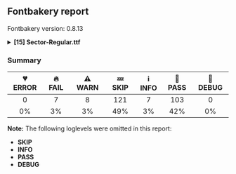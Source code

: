 ## Fontbakery report

Fontbakery version: 0.8.13

<details><summary><b>[15] Sector-Regular.ttf</b></summary><div><details><summary>🔥 <b>FAIL:</b> Check Google Fonts glyph coverage. (<a href="https://font-bakery.readthedocs.io/en/stable/fontbakery/profiles/googlefonts.html#com.google.fonts/check/glyph_coverage">com.google.fonts/check/glyph_coverage</a>)</summary><div>


* 🔥 **FAIL** Missing required codepoints:

	- 0x010A (LATIN CAPITAL LETTER C WITH DOT ABOVE)


	- 0x011E (LATIN CAPITAL LETTER G WITH BREVE)


	- 0x0120 (LATIN CAPITAL LETTER G WITH DOT ABOVE)


	- 0x0126 (LATIN CAPITAL LETTER H WITH STROKE)


	- 0x0132 (LATIN CAPITAL LIGATURE IJ)


	- 0x0130 (LATIN CAPITAL LETTER I WITH DOT ABOVE)


	- 0x014A (LATIN CAPITAL LETTER ENG)


	- 0x0218 (LATIN CAPITAL LETTER S WITH COMMA BELOW)


	- 0x021A (LATIN CAPITAL LETTER T WITH COMMA BELOW)


	- 0x016C (LATIN CAPITAL LETTER U WITH BREVE)


	- 0x010B (LATIN SMALL LETTER C WITH DOT ABOVE)


	- 0x00F0 (LATIN SMALL LETTER ETH)


	- 0x011F (LATIN SMALL LETTER G WITH BREVE)


	- 0x0121 (LATIN SMALL LETTER G WITH DOT ABOVE)


	- 0x0127 (LATIN SMALL LETTER H WITH STROKE)


	- 0x0133 (LATIN SMALL LIGATURE IJ)


	- 0x0237 (LATIN SMALL LETTER DOTLESS J)


	- 0x014B (LATIN SMALL LETTER ENG)


	- 0x0219 (LATIN SMALL LETTER S WITH COMMA BELOW)


	- 0x00DF (LATIN SMALL LETTER SHARP S)


	- 0x021B (LATIN SMALL LETTER T WITH COMMA BELOW)
 

	- 0x016D (LATIN SMALL LETTER U WITH BREVE)
 [code: missing-codepoints]
</div></details><details><summary>🔥 <b>FAIL:</b> Check license file has good copyright string. (<a href="https://font-bakery.readthedocs.io/en/stable/fontbakery/profiles/googlefonts.html#com.google.fonts/check/license/OFL_copyright">com.google.fonts/check/license/OFL_copyright</a>)</summary><div>


* 🔥 **FAIL** First line in license file is:

"copyright 2023 sector mono, mateo broillet"

which does not match the expected format, similar to:

"Copyright 2022 The Familyname Project Authors (git url)" [code: bad-format]
</div></details><details><summary>🔥 <b>FAIL:</b> Copyright notices match canonical pattern in fonts (<a href="https://font-bakery.readthedocs.io/en/stable/fontbakery/profiles/googlefonts.html#com.google.fonts/check/font_copyright">com.google.fonts/check/font_copyright</a>)</summary><div>


* 🔥 **FAIL** Name Table entry: Copyright notices should match a pattern similar to: "Copyright 2019 The Familyname Project Authors (git url)"
But instead we have got:
"Copyright 2023 Sector Project Authors (https://github.com/atelieramb/Sector_Mono)" [code: bad-notice-format]
</div></details><details><summary>🔥 <b>FAIL:</b> Check font follows the Google Fonts vertical metric schema (<a href="https://font-bakery.readthedocs.io/en/stable/fontbakery/profiles/googlefonts.html#com.google.fonts/check/vertical_metrics">com.google.fonts/check/vertical_metrics</a>)</summary><div>


* 🔥 **FAIL** The sum of hhea.ascender + abs(hhea.descender) + hhea.lineGap is 920 when it should be at least 1200 [code: bad-hhea-range]
</div></details><details><summary>🔥 <b>FAIL:</b> OS/2.fsSelection bit 7 (USE_TYPO_METRICS) is set in all fonts. (<a href="https://font-bakery.readthedocs.io/en/stable/fontbakery/profiles/googlefonts.html#com.google.fonts/check/os2/use_typo_metrics">com.google.fonts/check/os2/use_typo_metrics</a>)</summary><div>


* 🔥 **FAIL** OS/2.fsSelection bit 7 (USE_TYPO_METRICS) wasNOT set in the following fonts: ['fonts/ttf/Sector-Regular.ttf']. [code: missing-os2-fsselection-bit7]
</div></details><details><summary>🔥 <b>FAIL:</b> Checking OS/2 usWinAscent & usWinDescent. (<a href="https://font-bakery.readthedocs.io/en/stable/fontbakery/profiles/universal.html#com.google.fonts/check/family/win_ascent_and_descent">com.google.fonts/check/family/win_ascent_and_descent</a>)</summary><div>


* 🔥 **FAIL** OS/2.usWinAscent value should be equal or greater than 869, but got 680 instead [code: ascent]
* 🔥 **FAIL** OS/2.usWinDescent value should be equal or greater than 262, but got 240 instead. [code: descent]
</div></details><details><summary>🔥 <b>FAIL:</b> Ensure soft_dotted characters lose their dot when combined with marks that replace the dot. (<a href="https://font-bakery.readthedocs.io/en/stable/fontbakery/profiles/universal.html#com.google.fonts/check/soft_dotted">com.google.fonts/check/soft_dotted</a>)</summary><div>


* 🔥 **FAIL** The dot of soft dotted characters used in orthographies must disappear in the following strings: i̋ j̀ j́ j̃ j̄ j̈ į̀ į́ į̂ į̃ į̄ į̌

The dot of soft dotted characters should disappear in other cases, for example: ĭ ǐ i̒ ĩ̦ ĭ̦ i̦̇ i̦̊ i̦̋ ǐ̦ i̦̒ ĭ̧ i̧̋ ǐ̧ i̧̒ ĵ j̆ j̇ j̊ j̋ ǰ [code: soft-dotted]
</div></details><details><summary>⚠ <b>WARN:</b> Checking OS/2 achVendID. (<a href="https://font-bakery.readthedocs.io/en/stable/fontbakery/profiles/googlefonts.html#com.google.fonts/check/vendor_id">com.google.fonts/check/vendor_id</a>)</summary><div>


* ⚠ **WARN** OS/2 VendorID value 'Mate' is not yet recognized. If you registered it recently, then it's safe to ignore this warning message. Otherwise, you should set it to your own unique 4 character code, and register it with Microsoft at https://www.microsoft.com/typography/links/vendorlist.aspx
 [code: unknown]
</div></details><details><summary>⚠ <b>WARN:</b> License URL matches License text on name table? (<a href="https://font-bakery.readthedocs.io/en/stable/fontbakery/profiles/googlefonts.html#com.google.fonts/check/name/license_url">com.google.fonts/check/name/license_url</a>)</summary><div>


* ⚠ **WARN** Please consider using HTTPS URLs at name table entry [plat=3, enc=1, name=14] [code: http-in-license-info]
</div></details><details><summary>⚠ <b>WARN:</b> Ensure fonts have ScriptLangTags declared on the 'meta' table. (<a href="https://font-bakery.readthedocs.io/en/stable/fontbakery/profiles/googlefonts.html#com.google.fonts/check/meta/script_lang_tags">com.google.fonts/check/meta/script_lang_tags</a>)</summary><div>


* ⚠ **WARN** This font file does not have a 'meta' table. [code: lacks-meta-table]
</div></details><details><summary>⚠ <b>WARN:</b> Check font contains no unreachable glyphs (<a href="https://font-bakery.readthedocs.io/en/stable/fontbakery/profiles/universal.html#com.google.fonts/check/unreachable_glyphs">com.google.fonts/check/unreachable_glyphs</a>)</summary><div>


* ⚠ **WARN** The following glyphs could not be reached by codepoint or substitution rules:

	- uni030C.alt
 [code: unreachable-glyphs]
</div></details><details><summary>⚠ <b>WARN:</b> Check if each glyph has the recommended amount of contours. (<a href="https://font-bakery.readthedocs.io/en/stable/fontbakery/profiles/universal.html#com.google.fonts/check/contour_count">com.google.fonts/check/contour_count</a>)</summary><div>


* ⚠ **WARN** This check inspects the glyph outlines and detects the total number of contours in each of them. The expected values are infered from the typical ammounts of contours observed in a large collection of reference font families. The divergences listed below may simply indicate a significantly different design on some of your glyphs. On the other hand, some of these may flag actual bugs in the font such as glyphs mapped to an incorrect codepoint. Please consider reviewing the design and codepoint assignment of these to make sure they are correct.

The following glyphs do not have the recommended number of contours:

	- Glyph name: asterisk	Contours detected: 2	Expected: 1 or 4

	- Glyph name: W	Contours detected: 4	Expected: 1 or 2

	- Glyph name: v	Contours detected: 2	Expected: 1

	- Glyph name: w	Contours detected: 4	Expected: 1

	- Glyph name: braceleft	Contours detected: 2	Expected: 1

	- Glyph name: braceright	Contours detected: 2	Expected: 1

	- Glyph name: newGlyph	Contours detected: 0	Expected: 2 or 3

	- Glyph name: newGlyph.001	Contours detected: 0	Expected: 2 or 3

	- Glyph name: aogonek	Contours detected: 3	Expected: 2

	- Glyph name: eogonek	Contours detected: 3	Expected: 2

	- Glyph name: Uogonek	Contours detected: 2	Expected: 1

	- Glyph name: uogonek	Contours detected: 2	Expected: 1

	- Glyph name: Wcircumflex	Contours detected: 5	Expected: 2

	- Glyph name: wcircumflex	Contours detected: 5	Expected: 2

	- Glyph name: Wgrave	Contours detected: 5	Expected: 2

	- Glyph name: wgrave	Contours detected: 5	Expected: 2

	- Glyph name: Wacute	Contours detected: 5	Expected: 2

	- Glyph name: wacute	Contours detected: 5	Expected: 2

	- Glyph name: Wdieresis	Contours detected: 6	Expected: 3

	- Glyph name: wdieresis	Contours detected: 6	Expected: 3

	- Glyph name: uni1E9E	Contours detected: 2	Expected: 1

	- Glyph name: arrowboth	Contours detected: 2	Expected: 1

	- Glyph name: arrowupdn	Contours detected: 2	Expected: 1

	- Glyph name: infinity	Contours detected: 4	Expected: 3

	- Glyph name: Uogonek	Contours detected: 2	Expected: 1

	- Glyph name: W	Contours detected: 4	Expected: 1 or 2

	- Glyph name: Wacute	Contours detected: 5	Expected: 2

	- Glyph name: Wcircumflex	Contours detected: 5	Expected: 2

	- Glyph name: Wdieresis	Contours detected: 6	Expected: 3

	- Glyph name: Wgrave	Contours detected: 5	Expected: 2

	- Glyph name: aogonek	Contours detected: 3	Expected: 2

	- Glyph name: arrowboth	Contours detected: 2	Expected: 1

	- Glyph name: arrowupdn	Contours detected: 2	Expected: 1

	- Glyph name: asterisk	Contours detected: 2	Expected: 1 or 4

	- Glyph name: braceleft	Contours detected: 2	Expected: 1

	- Glyph name: braceright	Contours detected: 2	Expected: 1

	- Glyph name: eogonek	Contours detected: 3	Expected: 2

	- Glyph name: infinity	Contours detected: 4	Expected: 3

	- Glyph name: uni1E9E	Contours detected: 2	Expected: 1

	- Glyph name: uogonek	Contours detected: 2	Expected: 1

	- Glyph name: v	Contours detected: 2	Expected: 1

	- Glyph name: w	Contours detected: 4	Expected: 1

	- Glyph name: wacute	Contours detected: 5	Expected: 2

	- Glyph name: wcircumflex	Contours detected: 5	Expected: 2

	- Glyph name: wdieresis	Contours detected: 6	Expected: 3 

	- Glyph name: wgrave	Contours detected: 5	Expected: 2
 [code: contour-count]
</div></details><details><summary>⚠ <b>WARN:</b> Ensure dotted circle glyph is present and can attach marks. (<a href="https://font-bakery.readthedocs.io/en/stable/fontbakery/profiles/universal.html#com.google.fonts/check/dotted_circle">com.google.fonts/check/dotted_circle</a>)</summary><div>


* ⚠ **WARN** No dotted circle glyph present [code: missing-dotted-circle]
</div></details><details><summary>⚠ <b>WARN:</b> Checking correctness of monospaced metadata. (<a href="https://font-bakery.readthedocs.io/en/stable/fontbakery/profiles/name.html#com.google.fonts/check/monospace">com.google.fonts/check/monospace</a>)</summary><div>


* ⚠ **WARN** The OpenType spec recomments at https://learn.microsoft.com/en-us/typography/opentype/spec/recom#hhea-table that hhea.numberOfHMetrics be set to 3 but this font has 345 instead.
Please read https://github.com/fonttools/fonttools/issues/3014 to decide whether this makes sense for your font. [code: bad-numberOfHMetrics]
</div></details><details><summary>⚠ <b>WARN:</b> Do outlines contain any jaggy segments? (<a href="https://font-bakery.readthedocs.io/en/stable/fontbakery/profiles/<Section: Outline Correctness Checks>.html#com.google.fonts/check/outline_jaggy_segments">com.google.fonts/check/outline_jaggy_segments</a>)</summary><div>


* ⚠ **WARN** The following glyphs have jaggy segments:

	* Aring (U+00C5): B<<339.0,858.0>-<348.0,849.0>-<349.0,837.0>>/B<<349.0,837.0>-<350.0,849.0>-<359.0,858.0>> = 9.527283381452328

	* Aring (U+00C5): B<<341.0,777.0>-<350.0,768.0>-<351.0,756.0>>/B<<351.0,756.0>-<352.0,768.0>-<361.0,777.0>> = 9.527283381452328

	* Aring (U+00C5): B<<359.0,811.0>-<350.0,820.0>-<349.0,832.0>>/B<<349.0,832.0>-<348.0,820.0>-<339.0,811.0>> = 9.527283381452328

	* Aring (U+00C5): B<<361.0,730.0>-<352.0,739.0>-<351.0,751.0>>/B<<351.0,751.0>-<350.0,739.0>-<341.0,730.0>> = 9.527283381452328

	* Uring (U+016E): B<<339.0,858.0>-<348.0,849.0>-<349.0,837.0>>/B<<349.0,837.0>-<350.0,849.0>-<359.0,858.0>> = 9.527283381452328

	* Uring (U+016E): B<<341.0,777.0>-<350.0,768.0>-<351.0,756.0>>/B<<351.0,756.0>-<352.0,768.0>-<361.0,777.0>> = 9.527283381452328

	* Uring (U+016E): B<<359.0,811.0>-<350.0,820.0>-<349.0,832.0>>/B<<349.0,832.0>-<348.0,820.0>-<339.0,811.0>> = 9.527283381452328

	* Uring (U+016E): B<<361.0,730.0>-<352.0,739.0>-<351.0,751.0>>/B<<351.0,751.0>-<350.0,739.0>-<341.0,730.0>> = 9.527283381452328

	* W (U+0057): B<<342.0,411.0>-<349.0,398.0>-<348.0,384.0>>/B<<348.0,384.0>-<348.0,397.0>-<355.0,410.0>> = 4.085616779974799

	* W (U+0057): B<<349.0,377.0>-<349.0,380.0>-<348.0,384.0>>/L<<348.0,384.0>--<348.0,378.0>> = 14.036243467926484

	* W (U+0057): B<<445.0,55.0>-<445.0,82.0>-<464.0,98.0>>/L<<464.0,98.0>--<462.0,97.0>> = 13.53585636913422

	* Wacute (U+1E82): B<<342.0,411.0>-<349.0,398.0>-<348.0,384.0>>/B<<348.0,384.0>-<348.0,397.0>-<355.0,410.0>> = 4.085616779974799

	* Wacute (U+1E82): B<<349.0,377.0>-<349.0,380.0>-<348.0,384.0>>/L<<348.0,384.0>--<348.0,378.0>> = 14.036243467926484

	* Wacute (U+1E82): B<<445.0,55.0>-<445.0,82.0>-<464.0,98.0>>/L<<464.0,98.0>--<462.0,97.0>> = 13.53585636913422

	* Wcircumflex (U+0174): B<<342.0,411.0>-<349.0,398.0>-<348.0,384.0>>/B<<348.0,384.0>-<348.0,397.0>-<355.0,410.0>> = 4.085616779974799

	* Wcircumflex (U+0174): B<<349.0,377.0>-<349.0,380.0>-<348.0,384.0>>/L<<348.0,384.0>--<348.0,378.0>> = 14.036243467926484

	* Wcircumflex (U+0174): B<<445.0,55.0>-<445.0,82.0>-<464.0,98.0>>/L<<464.0,98.0>--<462.0,97.0>> = 13.53585636913422

	* Wdieresis (U+1E84): B<<342.0,411.0>-<349.0,398.0>-<348.0,384.0>>/B<<348.0,384.0>-<348.0,397.0>-<355.0,410.0>> = 4.085616779974799

	* Wdieresis (U+1E84): B<<349.0,377.0>-<349.0,380.0>-<348.0,384.0>>/L<<348.0,384.0>--<348.0,378.0>> = 14.036243467926484

	* Wdieresis (U+1E84): B<<445.0,55.0>-<445.0,82.0>-<464.0,98.0>>/L<<464.0,98.0>--<462.0,97.0>> = 13.53585636913422

	* Wgrave (U+1E80): B<<342.0,411.0>-<349.0,398.0>-<348.0,384.0>>/B<<348.0,384.0>-<348.0,397.0>-<355.0,410.0>> = 4.085616779974799

	* Wgrave (U+1E80): B<<349.0,377.0>-<349.0,380.0>-<348.0,384.0>>/L<<348.0,384.0>--<348.0,378.0>> = 14.036243467926484

	* Wgrave (U+1E80): B<<445.0,55.0>-<445.0,82.0>-<464.0,98.0>>/L<<464.0,98.0>--<462.0,97.0>> = 13.53585636913422

	* Z (U+005A): B<<208.0,124.0>-<196.0,110.0>-<177.0,106.0>>/B<<177.0,106.0>-<180.0,106.0>-<184.0,105.0>> = 11.888658039627968

	* Zacute (U+0179): B<<208.0,124.0>-<196.0,110.0>-<177.0,106.0>>/B<<177.0,106.0>-<180.0,106.0>-<184.0,105.0>> = 11.888658039627968

	* Zcaron (U+017D): B<<208.0,124.0>-<196.0,110.0>-<177.0,106.0>>/B<<177.0,106.0>-<180.0,106.0>-<184.0,105.0>> = 11.888658039627968

	* Zdotaccent (U+017B): B<<208.0,124.0>-<196.0,110.0>-<177.0,106.0>>/B<<177.0,106.0>-<180.0,106.0>-<184.0,105.0>> = 11.888658039627968

	* aring (U+00E5): B<<339.0,672.0>-<348.0,663.0>-<349.0,651.0>>/B<<349.0,651.0>-<350.0,663.0>-<359.0,672.0>> = 9.527283381452328

	* aring (U+00E5): B<<341.0,591.0>-<350.0,582.0>-<351.0,570.0>>/B<<351.0,570.0>-<352.0,582.0>-<361.0,591.0>> = 9.527283381452328

	* aring (U+00E5): B<<359.0,625.0>-<350.0,634.0>-<349.0,646.0>>/B<<349.0,646.0>-<348.0,634.0>-<339.0,625.0>> = 9.527283381452328

	* aring (U+00E5): B<<361.0,544.0>-<352.0,553.0>-<351.0,565.0>>/B<<351.0,565.0>-<350.0,553.0>-<341.0,544.0>> = 9.527283381452328

	* ring (U+02DA): B<<339.0,672.0>-<348.0,663.0>-<349.0,651.0>>/B<<349.0,651.0>-<350.0,663.0>-<359.0,672.0>> = 9.527283381452328

	* ring (U+02DA): B<<341.0,591.0>-<350.0,582.0>-<351.0,570.0>>/B<<351.0,570.0>-<352.0,582.0>-<361.0,591.0>> = 9.527283381452328

	* ring (U+02DA): B<<359.0,625.0>-<350.0,634.0>-<349.0,646.0>>/B<<349.0,646.0>-<348.0,634.0>-<339.0,625.0>> = 9.527283381452328

	* ring (U+02DA): B<<361.0,544.0>-<352.0,553.0>-<351.0,565.0>>/B<<351.0,565.0>-<350.0,553.0>-<341.0,544.0>> = 9.527283381452328

	* uni030A (U+030A): B<<339.0,858.0>-<348.0,849.0>-<349.0,837.0>>/B<<349.0,837.0>-<350.0,849.0>-<359.0,858.0>> = 9.527283381452328

	* uni030A (U+030A): B<<341.0,777.0>-<350.0,768.0>-<351.0,756.0>>/B<<351.0,756.0>-<352.0,768.0>-<361.0,777.0>> = 9.527283381452328

	* uni030A (U+030A): B<<359.0,811.0>-<350.0,820.0>-<349.0,832.0>>/B<<349.0,832.0>-<348.0,820.0>-<339.0,811.0>> = 9.527283381452328

	* uni030A (U+030A): B<<361.0,730.0>-<352.0,739.0>-<351.0,751.0>>/B<<351.0,751.0>-<350.0,739.0>-<341.0,730.0>> = 9.527283381452328

	* uring (U+016F): B<<339.0,708.0>-<348.0,699.0>-<349.0,687.0>>/B<<349.0,687.0>-<350.0,699.0>-<359.0,708.0>> = 9.527283381452328

	* uring (U+016F): B<<341.0,627.0>-<350.0,618.0>-<351.0,606.0>>/B<<351.0,606.0>-<352.0,618.0>-<361.0,627.0>> = 9.527283381452328

	* uring (U+016F): B<<359.0,661.0>-<350.0,670.0>-<349.0,682.0>>/B<<349.0,682.0>-<348.0,670.0>-<339.0,661.0>> = 9.527283381452328

	* uring (U+016F): B<<361.0,580.0>-<352.0,589.0>-<351.0,601.0>>/B<<351.0,601.0>-<350.0,589.0>-<341.0,580.0>> = 9.527283381452328

	* v (U+0076): B<<207.0,410.0>-<195.0,410.0>-<174.0,414.0>>/B<<174.0,414.0>-<193.0,408.0>-<202.0,392.0>> = 6.741270506160247

	* v (U+0076): B<<246.5,283.5>-<241.0,263.0>-<223.0,253.0>>/B<<223.0,253.0>-<241.0,264.0>-<261.5,259.0>> = 2.374961515761332

	* v (U+0076): B<<411.5,259.0>-<432.0,264.0>-<450.0,253.0>>/B<<450.0,253.0>-<431.0,263.0>-<426.0,283.5>> = 3.6710250137784786

	* v (U+0076): B<<470.0,392.0>-<479.0,407.0>-<496.0,413.0>>/B<<496.0,413.0>-<478.0,410.0>-<467.0,410.0>> = 9.97771262015058

	* w (U+0077): B<<285.0,411.5>-<300.0,423.0>-<316.0,418.0>>/B<<316.0,418.0>-<289.0,434.0>-<289.0,465.0>> = 13.296643320791533

	* w (U+0077): B<<345.0,410.0>-<338.0,410.0>-<331.0,412.0>>/B<<331.0,412.0>-<340.0,407.0>-<345.0,398.0>> = 13.109208198154267

	* wacute (U+1E83): B<<285.0,411.5>-<300.0,423.0>-<316.0,418.0>>/B<<316.0,418.0>-<289.0,434.0>-<289.0,465.0>> = 13.296643320791533

	* wacute (U+1E83): B<<345.0,410.0>-<338.0,410.0>-<331.0,412.0>>/B<<331.0,412.0>-<340.0,407.0>-<345.0,398.0>> = 13.109208198154267

	* wcircumflex (U+0175): B<<285.0,411.5>-<300.0,423.0>-<316.0,418.0>>/B<<316.0,418.0>-<289.0,434.0>-<289.0,465.0>> = 13.296643320791533

	* wcircumflex (U+0175): B<<345.0,410.0>-<338.0,410.0>-<331.0,412.0>>/B<<331.0,412.0>-<340.0,407.0>-<345.0,398.0>> = 13.109208198154267

	* wdieresis (U+1E85): B<<285.0,411.5>-<300.0,423.0>-<316.0,418.0>>/B<<316.0,418.0>-<289.0,434.0>-<289.0,465.0>> = 13.296643320791533

	* wdieresis (U+1E85): B<<345.0,410.0>-<338.0,410.0>-<331.0,412.0>>/B<<331.0,412.0>-<340.0,407.0>-<345.0,398.0>> = 13.109208198154267

	* wgrave (U+1E81): B<<285.0,411.5>-<300.0,423.0>-<316.0,418.0>>/B<<316.0,418.0>-<289.0,434.0>-<289.0,465.0>> = 13.296643320791533

	* wgrave (U+1E81): B<<345.0,410.0>-<338.0,410.0>-<331.0,412.0>>/B<<331.0,412.0>-<340.0,407.0>-<345.0,398.0>> = 13.109208198154267

	* y (U+0079): B<<221.0,410.0>-<209.0,410.0>-<188.0,414.0>>/B<<188.0,414.0>-<207.0,408.0>-<216.0,392.0>> = 6.741270506160247

	* y (U+0079): B<<260.5,283.5>-<255.0,263.0>-<237.0,253.0>>/B<<237.0,253.0>-<255.0,264.0>-<275.5,259.0>> = 2.374961515761332

	* y (U+0079): B<<425.5,259.0>-<446.0,264.0>-<464.0,253.0>>/B<<464.0,253.0>-<445.0,263.0>-<440.0,283.5>> = 3.6710250137784786

	* y (U+0079): B<<484.0,392.0>-<493.0,407.0>-<510.0,413.0>>/B<<510.0,413.0>-<492.0,410.0>-<481.0,410.0>> = 9.97771262015058

	* yacute (U+00FD): B<<221.0,410.0>-<209.0,410.0>-<188.0,414.0>>/B<<188.0,414.0>-<207.0,408.0>-<216.0,392.0>> = 6.741270506160247

	* yacute (U+00FD): B<<260.5,283.5>-<255.0,263.0>-<237.0,253.0>>/B<<237.0,253.0>-<255.0,264.0>-<275.5,259.0>> = 2.374961515761332

	* yacute (U+00FD): B<<425.5,259.0>-<446.0,264.0>-<464.0,253.0>>/B<<464.0,253.0>-<445.0,263.0>-<440.0,283.5>> = 3.6710250137784786

	* yacute (U+00FD): B<<484.0,392.0>-<493.0,407.0>-<510.0,413.0>>/B<<510.0,413.0>-<492.0,410.0>-<481.0,410.0>> = 9.97771262015058

	* ycircumflex (U+0177): B<<221.0,410.0>-<209.0,410.0>-<188.0,414.0>>/B<<188.0,414.0>-<207.0,408.0>-<216.0,392.0>> = 6.741270506160247

	* ycircumflex (U+0177): B<<260.5,283.5>-<255.0,263.0>-<237.0,253.0>>/B<<237.0,253.0>-<255.0,264.0>-<275.5,259.0>> = 2.374961515761332

	* ycircumflex (U+0177): B<<425.5,259.0>-<446.0,264.0>-<464.0,253.0>>/B<<464.0,253.0>-<445.0,263.0>-<440.0,283.5>> = 3.6710250137784786

	* ycircumflex (U+0177): B<<484.0,392.0>-<493.0,407.0>-<510.0,413.0>>/B<<510.0,413.0>-<492.0,410.0>-<481.0,410.0>> = 9.97771262015058

	* ydieresis (U+00FF): B<<221.0,410.0>-<209.0,410.0>-<188.0,414.0>>/B<<188.0,414.0>-<207.0,408.0>-<216.0,392.0>> = 6.741270506160247

	* ydieresis (U+00FF): B<<260.5,283.5>-<255.0,263.0>-<237.0,253.0>>/B<<237.0,253.0>-<255.0,264.0>-<275.5,259.0>> = 2.374961515761332

	* ydieresis (U+00FF): B<<425.5,259.0>-<446.0,264.0>-<464.0,253.0>>/B<<464.0,253.0>-<445.0,263.0>-<440.0,283.5>> = 3.6710250137784786

	* ydieresis (U+00FF): B<<484.0,392.0>-<493.0,407.0>-<510.0,413.0>>/B<<510.0,413.0>-<492.0,410.0>-<481.0,410.0>> = 9.97771262015058

	* ygrave (U+1EF3): B<<221.0,410.0>-<209.0,410.0>-<188.0,414.0>>/B<<188.0,414.0>-<207.0,408.0>-<216.0,392.0>> = 6.741270506160247

	* ygrave (U+1EF3): B<<260.5,283.5>-<255.0,263.0>-<237.0,253.0>>/B<<237.0,253.0>-<255.0,264.0>-<275.5,259.0>> = 2.374961515761332

	* ygrave (U+1EF3): B<<425.5,259.0>-<446.0,264.0>-<464.0,253.0>>/B<<464.0,253.0>-<445.0,263.0>-<440.0,283.5>> = 3.6710250137784786 

	* ygrave (U+1EF3): B<<484.0,392.0>-<493.0,407.0>-<510.0,413.0>>/B<<510.0,413.0>-<492.0,410.0>-<481.0,410.0>> = 9.97771262015058 [code: found-jaggy-segments]
</div></details><br></div></details>

### Summary

| 💔 ERROR | 🔥 FAIL | ⚠ WARN | 💤 SKIP | ℹ INFO | 🍞 PASS | 🔎 DEBUG |
|:-----:|:----:|:----:|:----:|:----:|:----:|:----:|
| 0 | 7 | 8 | 121 | 7 | 103 | 0 |
| 0% | 3% | 3% | 49% | 3% | 42% | 0% |

**Note:** The following loglevels were omitted in this report:
* **SKIP**
* **INFO**
* **PASS**
* **DEBUG**
